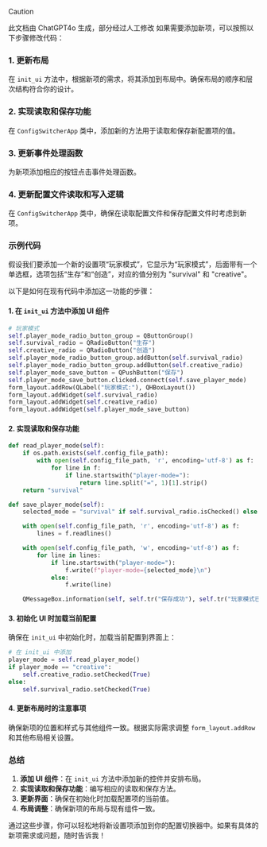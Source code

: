 > [!caution]
> 
> 此文档由 ChatGPT4o 生成，部分经过人工修改
如果需要添加新项，可以按照以下步骤修改代码：

### 1. **更新布局**
在 `init_ui` 方法中，根据新项的需求，将其添加到布局中。确保布局的顺序和层次结构符合你的设计。

### 2. **实现读取和保存功能**
在 `ConfigSwitcherApp` 类中，添加新的方法用于读取和保存新配置项的值。

### 3. **更新事件处理函数**
为新项添加相应的按钮点击事件处理函数。

### 4. **更新配置文件读取和写入逻辑**
在 `ConfigSwitcherApp` 类中，确保在读取配置文件和保存配置文件时考虑到新项。

### 示例代码
假设我们要添加一个新的设置项“玩家模式”，它显示为“玩家模式”，后面带有一个单选框，选项包括“生存”和“创造”，对应的值分别为 "survival" 和 "creative"。

以下是如何在现有代码中添加这一功能的步骤：

#### 1. **在 `init_ui` 方法中添加 UI 组件**

```python
# 玩家模式
self.player_mode_radio_button_group = QButtonGroup()
self.survival_radio = QRadioButton("生存")
self.creative_radio = QRadioButton("创造")
self.player_mode_radio_button_group.addButton(self.survival_radio)
self.player_mode_radio_button_group.addButton(self.creative_radio)
self.player_mode_save_button = QPushButton("保存")
self.player_mode_save_button.clicked.connect(self.save_player_mode)
form_layout.addRow(QLabel("玩家模式:"), QHBoxLayout())
form_layout.addWidget(self.survival_radio)
form_layout.addWidget(self.creative_radio)
form_layout.addWidget(self.player_mode_save_button)
```

#### 2. **实现读取和保存功能**

```python
def read_player_mode(self):
    if os.path.exists(self.config_file_path):
        with open(self.config_file_path, 'r', encoding='utf-8') as f:
            for line in f:
                if line.startswith("player-mode="):
                    return line.split("=", 1)[1].strip()
    return "survival"

def save_player_mode(self):
    selected_mode = "survival" if self.survival_radio.isChecked() else "creative"

    with open(self.config_file_path, 'r', encoding='utf-8') as f:
        lines = f.readlines()

    with open(self.config_file_path, 'w', encoding='utf-8') as f:
        for line in lines:
            if line.startswith("player-mode="):
                f.write(f"player-mode={selected_mode}\n")
            else:
                f.write(line)

    QMessageBox.information(self, self.tr("保存成功"), self.tr("玩家模式已更新。"))
```

#### 3. **初始化 UI 时加载当前配置**

确保在 `init_ui` 中初始化时，加载当前配置到界面上：

```python
# 在 init_ui 中添加
player_mode = self.read_player_mode()
if player_mode == "creative":
    self.creative_radio.setChecked(True)
else:
    self.survival_radio.setChecked(True)
```

#### 4. **更新布局时的注意事项**

确保新项的位置和样式与其他组件一致。根据实际需求调整 `form_layout.addRow` 和其他布局相关设置。

### 总结

1. **添加 UI 组件**：在 `init_ui` 方法中添加新的控件并安排布局。
2. **实现读取和保存功能**：编写相应的读取和保存方法。
3. **更新界面**：确保在初始化时加载配置项的当前值。
4. **布局调整**：确保新项的布局与现有组件一致。

通过这些步骤，你可以轻松地将新设置项添加到你的配置切换器中。如果有具体的新项需求或问题，随时告诉我！